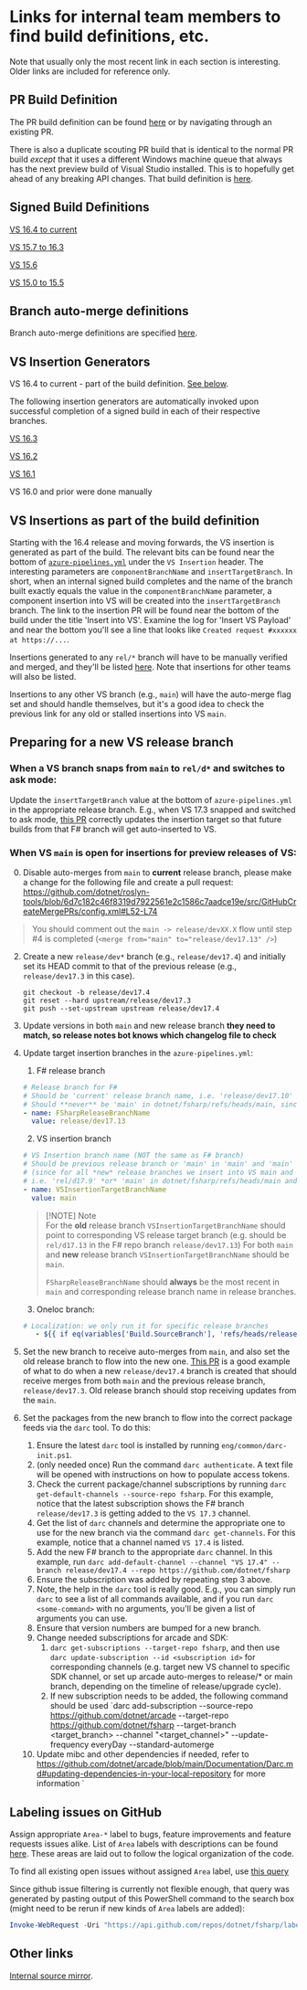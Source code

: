 # Links for internal team members to find build definitions, etc.

Note that usually only the most recent link in each section is interesting.  Older links are included for reference only.

## PR Build Definition

The PR build definition can be found [here](https://dev.azure.com/dnceng/internal/_build?definitionId=499&_a=summary) or by
navigating through an existing PR.

There is also a duplicate scouting PR build that is identical to the normal PR build _except_ that it uses a different Windows
machine queue that always has the next preview build of Visual Studio installed.  This is to hopefully get ahead of any breaking
API changes.  That build definition is [here](https://dev.azure.com/dnceng/public/_build?definitionId=961).

## Signed Build Definitions

[VS 16.4 to current](https://dev.azure.com/dnceng/internal/_build?definitionId=499&_a=summary)

[VS 15.7 to 16.3](https://dev.azure.com/devdiv/DevDiv/_build/index?definitionId=8978)

[VS 15.6](https://dev.azure.com/devdiv/DevDiv/_build?definitionId=7239)

[VS 15.0 to 15.5](https://dev.azure.com/devdiv/DevDiv/_build?definitionId=5037)

## Branch auto-merge definitions

Branch auto-merge definitions are specified [here](https://github.com/dotnet/roslyn-tools/blob/master/src/GitHubCreateMergePRs/config.xml).

## VS Insertion Generators

VS 16.4 to current - part of the build definition.  [See below](#vs-insertions-as-part-of-the-build-definition).

The following insertion generators are automatically invoked upon successful completion of a signed build in each of
their respective branches.

[VS 16.3](https://dev.azure.com/devdiv/DevDiv/_release?definitionId=1839&_a=releases)

[VS 16.2](https://dev.azure.com/devdiv/DevDiv/_release?definitionId=1699&_a=releases)

[VS 16.1](https://dev.azure.com/devdiv/DevDiv/_release?definitionId=1669&_a=releases)

VS 16.0 and prior were done manually

## VS Insertions as part of the build definition

Starting with the 16.4 release and moving forwards, the VS insertion is generated as part of the build.  The relevant
bits can be found near the bottom of [`azure-pipelines.yml`](azure-pipelines.yml) under the `VS Insertion` header.  The
interesting parameters are `componentBranchName` and `insertTargetBranch`.  In short, when an internal signed build
completes and the name of the branch built exactly equals the value in the `componentBranchName` parameter, a component
insertion into VS will be created into the `insertTargetBranch` branch.  The link to the insertion PR will be found
near the bottom of the build under the title 'Insert into VS'.  Examine the log for 'Insert VS Payload' and near the
bottom you'll see a line that looks like `Created request #xxxxxx at https://...`.

Insertions generated to any `rel/*` branch will have to be manually verified and merged, and they'll be listed
[here](https://dev.azure.com/devdiv/DevDiv/_git/VS/pullrequests?createdBy=122d5278-3e55-4868-9d40-1e28c2515fc4&_a=active).
Note that insertions for other teams will also be listed.

Insertions to any other VS branch (e.g., `main`) will have the auto-merge flag set and should handle themselves, but
it's a good idea to check the previous link for any old or stalled insertions into VS `main`.

## Preparing for a new VS release branch

### When a VS branch snaps from `main` to `rel/d*` and switches to ask mode:

Update the `insertTargetBranch` value at the bottom of `azure-pipelines.yml` in the appropriate release branch.  E.g., when VS 17.3 snapped and switched to ask mode, [this PR](https://github.com/dotnet/fsharp/pull/13456/files) correctly updates the insertion target so that future builds from that F# branch will get auto-inserted to VS.

### When VS `main` is open for insertions for preview releases of VS:
0. Disable auto-merges from `main` to **current** release branch, please make a change for the following file and create a pull request:
https://github.com/dotnet/roslyn-tools/blob/6d7c182c46f8319d7922561e2c1586c7aadce19e/src/GitHubCreateMergePRs/config.xml#L52-L74
> You should comment out the `main -> release/devXX.X` flow until step #4 is completed (`<merge from="main" to="release/dev17.13" />`)
2. Create a new `release/dev*` branch (e.g., `release/dev17.4`) and initially set its HEAD commit to that of the previous release (e.g., `release/dev17.3` in this case).
   ```console
   git checkout -b release/dev17.4
   git reset --hard upstream/release/dev17.3
   git push --set-upstream upstream release/dev17.4
   ```
3. Update versions in both `main` and new release branch **they need to match, so release notes bot knows which changelog file to check**
4. Update target insertion branches in the `azure-pipelines.yml`:    
   1. F# release branch
   ```yaml
   # Release branch for F#
   # Should be 'current' release branch name, i.e. 'release/dev17.10' in dotnet/fsharp/refs/heads/main, 'release/dev17.10' in dotnet/fsharp/refs/heads/release/dev17.10 and 'release/dev17.9' in dotnet/fsharp/refs/heads/release/dev17.9
   # Should **never** be 'main' in dotnet/fsharp/refs/heads/main, since it will start inserting to VS twice.
   - name: FSharpReleaseBranchName
     value: release/dev17.13
   ```
   2. VS insertion branch
   ```yaml
   # VS Insertion branch name (NOT the same as F# branch)
   # Should be previous release branch or 'main' in 'main' and 'main' in release branch
   # (since for all *new* release branches we insert into VS main and for all *previous* releases we insert into corresponding VS release),
   # i.e. 'rel/d17.9' *or* 'main' in dotnet/fsharp/refs/heads/main and 'main' in F# dotnet/fsharp/refs/heads/release/dev17.10 (latest release branch)
   - name: VSInsertionTargetBranchName
     value: main
   ```
   > [!NOTE] Note  
   > For the **old** release branch `VSInsertionTargetBranchName` should point to corresponding VS release target branch (e.g. should be `rel/d17.13` in the F# repo branch `release/dev17.13`)
   > For both `main` and **new** release branch `VSInsertionTargetBranchName` should be `main`.
   >
   > `FSharpReleaseBranchName` should **always** be the most recent in `main` and corresponding release branch name in release branches.

   3. Oneloc branch:
   ```yaml
   # Localization: we only run it for specific release branches
      - ${{ if eq(variables['Build.SourceBranch'], 'refs/heads/release/dev17.13') }}:
   ```
5. Set the new branch to receive auto-merges from `main`, and also set the old release branch to flow into the new one.  [This PR](https://github.com/dotnet/roslyn-tools/pull/1245/files) is a good example of what to do when a new `release/dev17.4` branch is created that should receive merges from both `main` and the previous release branch, `release/dev17.3`. Old release branch should stop receiving updates from the `main`.
  
6. Set the packages from the new branch to flow into the correct package feeds via the `darc` tool.  To do this:
   1. Ensure the latest `darc` tool is installed by running `eng/common/darc-init.ps1`.
   2. (only needed once) Run the command `darc authenticate`.  A text file will be opened with instructions on how to populate access tokens.
   3. Check the current package/channel subscriptions by running `darc get-default-channels --source-repo fsharp`.  For this example, notice that the latest subscription shows the F# branch `release/dev17.3` is getting added to the `VS 17.3` channel.
   4. Get the list of `darc` channels and determine the appropriate one to use for the new branch via the command `darc get-channels`.  For this example, notice that a channel named `VS 17.4` is listed.
   5. Add the new F# branch to the appropriate `darc` channel.  In this example, run `darc add-default-channel --channel "VS 17.4" --branch release/dev17.4 --repo https://github.com/dotnet/fsharp`
   6. Ensure the subscription was added by repeating step 3 above.
   7. Note, the help in the `darc` tool is really good.  E.g., you can simply run `darc` to see a list of all commands available, and if you run `darc <some-command>` with no arguments, you'll be given a list of arguments you can use.
   8. Ensure that version numbers are bumped for a new branch.
   9. Change needed subscriptions for arcade and SDK:
      1. `darc get-subscriptions --target-repo fsharp`, and then use `darc update-subscription --id <subscription id>` for corresponding channels (e.g. target new VS channel to specific SDK channel, or set up arcade auto-merges to release/* or main branch, depending on the timeline of release/upgrade cycle).
      2. If new subscription needs to be added, the following command should be used `darc add-subscription --source-repo https://github.com/dotnet/arcade --target-repo https://github.com/dotnet/fsharp --target-branch <target_branch> --channel "<target_channel>" --update-frequency everyDay --standard-automerge
   10. Update mibc and other dependencies if needed, refer to https://github.com/dotnet/arcade/blob/main/Documentation/Darc.md#updating-dependencies-in-your-local-repository for more information 
`

## Labeling issues on GitHub

Assign appropriate `Area-*` label to bugs, feature improvements and feature requests issues alike. List of `Area` labels with descriptions can be found [here](https://github.com/dotnet/fsharp/labels?q=Area). These areas are laid out to follow the logical organization of the code.

To find all existing open issues without assigned `Area` label, use [this query](https://github.com/dotnet/fsharp/issues?q=is%3Aissue+is%3Aopen+-label%3AArea-AOT+-label%3AArea-Async+-label%3AArea-Build+-label%3AArea-Compiler+-label%3AArea-Compiler-Checking+-label%3AArea-Compiler-CodeGen+-label%3AArea-Compiler-HashCompare+-label%3AArea-Compiler-ImportAndInterop+-label%3AArea-Compiler-Optimization+-label%3AArea-Compiler-Options+-label%3AArea-Compiler-PatternMatching+-label%3AArea-Compiler-Service+-label%3AArea-Compiler-SigFileGen+-label%3AArea-Compiler-SRTP+-label%3AArea-Compiler-StateMachines+-label%3AArea-Compiler-Syntax+-label%3AArea-ComputationExpressions+-label%3AArea-Debug+-label%3AArea-DependencyManager+-label%3AArea-Diagnostics+-label%3AArea-FCS+-label%3AArea-FSC+-label%3AArea-FSI+-label%3AArea-Infrastructure+-label%3AArea-LangService-API+-label%3AArea-LangService-AutoComplete+-label%3AArea-LangService-BlockStructure+-label%3AArea-LangService-CodeLens+-label%3AArea-LangService-Colorization+-label%3AArea-LangService-Diagnostics+-label%3AArea-LangService-FindAllReferences+-label%3AArea-LangService-Navigation+-label%3AArea-LangService-QuickFixes+-label%3AArea-LangService-RenameSymbol+-label%3AArea-LangService-ToolTips+-label%3AArea-LangService-UnusedDeclarations+-label%3AArea-LangService-UnusedOpens+-label%3AArea-Library+-label%3AArea-ProjectsAndBuild+-label%3AArea-Queries+-label%3AArea-Quotations+-label%3AArea-SetupAndDelivery+-label%3AArea-Testing+-label%3AArea-TypeProviders+-label%3AArea-UoM+-label%3AArea-VS+-label%3AArea-VS-Editor+-label%3AArea-VS-FSI+-label%3AArea-XmlDocs)

Since github issue filtering is currently not flexible enough, that query was generated by pasting output of this PowerShell command to the search box (might need to be rerun if new kinds of `Area` labels are added):
```ps1
Invoke-WebRequest -Uri "https://api.github.com/repos/dotnet/fsharp/labels?per_page=100" | ConvertFrom-Json | % { $_.name } | ? { $_.StartsWith("Area-") } | % { Write-Host -NoNewLine ('-label:"' + $_ + '" ') }
```

## Other links

[Internal source mirror](https://dev.azure.com/dnceng/internal/_git/dotnet-fsharp).
